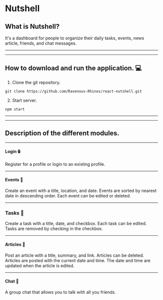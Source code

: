 <!-- David Taylor -->

# Nutshell

## What is Nutshell?
It's a dashboard for people to organize their daily tasks, events, news article, friends, and chat messages.

***
***

## How to download and run the application. :computer:

1. Clone the git repository.
```
git clone https://github.com/Ravenous-Rhinos/react-nutshell.git
```
2. Start server.
```
npm start
```

***
***

## Description of the different modules.
***
#### Login :lock:
Register for a profile or login to an existing profile.
***
#### Events :calendar:
Create an event with a title, location, and date.
Events are sorted by nearest date in descending order.
Each event can be edited or deleted. 
***
### Tasks :pushpin:
Create a task with a title, date, and checkbox.
Each task can be edited.
Tasks are removed by checking in the checkbox.
***
#### Articles :page_facing_up:
Post an article with a title, summary, and link.
Articles can be deleted.
Articles are posted with the current date and time.
The date and time are updated when the article is edited.
<!-- *** -->
<!-- #### Friends :busts_in_silhouette:
Search for friends on nutshell by username and add them to your friends list.
After you add a friend, you can delete them from your friends list. -->
***
#### Chat :speech_balloon:
A group chat that allows you to talk with all you friends.
